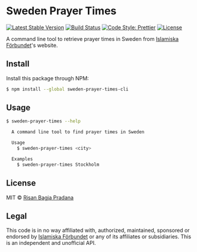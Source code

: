 # Sweden Prayer Times

[![Latest Stable Version](https://img.shields.io/npm/v/sweden-prayer-times-cli.svg)](https://www.npmjs.com/package/sweden-prayer-times-cli)
[![Build Status](https://travis-ci.org/risan/sweden-prayer-times-cli.svg?branch=master)](https://travis-ci.org/risan/sweden-prayer-times-cli)
[![Code Style: Prettier](https://img.shields.io/badge/code_style-prettier-ff69b4.svg)](https://github.com/risan/sweden-prayer-times-cli)
[![License](https://img.shields.io/npm/l/sweden-prayer-times-cli.svg)](https://www.npmjs.com/package/sweden-prayer-times-cli)

A command line tool to retrieve prayer times in Sweden from [Islamiska Förbundet](http://www.islamiskaforbundet.se)'s website.

## Install

Install this package through NPM:

```bash
$ npm install --global sweden-prayer-times-cli
```

## Usage

```bash
$ sweden-prayer-times --help

  A command line tool to find prayer times in Sweden

  Usage
  	$ sweden-prayer-times <city>

  Examples
  	$ sweden-prayer-times Stockholm
```

## License

MIT © [Risan Bagja Pradana](https://risan.io)

## Legal

This code is in no way affiliated with, authorized, maintained, sponsored or endorsed by [Islamiska Förbundet](http://www.islamiskaforbundet.se) or any of its affiliates or subsidiaries. This is an independent and unofficial API.
